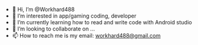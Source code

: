 - 👋 Hi, I’m @Workhard488
- 👀 I’m interested in app/gaming coding, developer
- 🌱 I’m currently learning how to read and write code with Android studio
- 💞️ I’m looking to collaborate on ...
- 📫 How to reach me is my email: workhard488@gmail.com

<!---
Workhard488/Workhard488 is a ✨ special ✨ repository because its `README.md` (this file) appears on your GitHub profile.
You can click the Preview link to take a look at your changes.
--->
